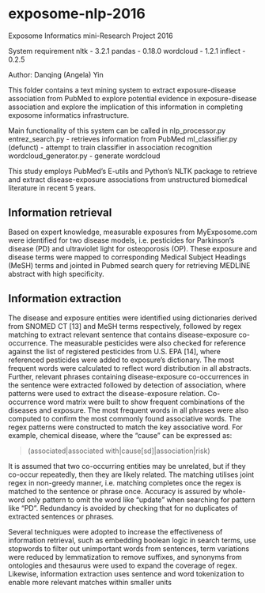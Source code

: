 # exposome-nlp-2016
Exposome Informatics mini-Research Project 2016

System requirement
nltk - 3.2.1
pandas - 0.18.0
wordcloud - 1.2.1
inflect - 0.2.5

Author: Danqing (Angela) Yin

This folder contains a text mining system to extract exposure-disease association from PubMed to 
explore potential evidence in exposure-disease association and explore the implication of 
this information in completing exposome informatics infrastructure.

Main functionality of this system can be called in nlp_processor.py
entrez_search.py - retrieves information from PubMed
ml_classifier.py (defunct) - attempt to train classifier in association recognition
wordcloud_generator.py - generate wordcloud

This study employs PubMed’s E-utils and Python’s NLTK package to retrieve and extract disease-exposure associations from unstructured biomedical literature in recent 5 years.

## Information retrieval
Based on expert knowledge, measurable exposures from MyExposome.com were identified for two disease models, i.e. pesticides for Parkinson’s disease (PD) and ultraviolet light for osteoporosis (OP). These exposure and disease terms were mapped to corresponding Medical Subject Headings (MeSH) terms and jointed in Pubmed search query for retrieving MEDLINE abstract with high specificity.

## Information extraction
The disease and exposure entities were identified using dictionaries derived from SNOMED CT [13] and MeSH terms respectively, followed by regex matching to extract relevant sentence that contains disease-exposure co-occurrence. The measurable pesticides were also checked for reference against the list of registered pesticides from U.S. EPA [14], where referenced pesticides were added to exposure’s dictionary. The most frequent words were calculated to reflect word distribution in all abstracts. Further, relevant phrases containing disease-exposure co-occurrences in the sentence were extracted followed by detection of association, where patterns were used to extract the disease-exposure relation. Co-occurrence word matrix were built to show frequent combinations of the diseases and exposure. The most frequent words in all phrases were also computed to confirm the most commonly found associative words. The regex patterns were constructed to match the key associative word. For example, chemical <causes> disease, where the “cause” can be expressed as:
> (associated|associated with|cause[sd]|association|risk)

It is assumed that two co-occurring entities may be unrelated, but if they co-occur repeatedly, then they are likely related. The matching utilises joint regex in non-greedy manner, i.e. matching completes once the regex is matched to the sentence or phrase once. Accuracy is assured by whole-word only pattern to omit the word like “update” when searching for pattern like “PD”. Redundancy is avoided by checking that for no duplicates of extracted sentences or phrases.

Several techniques were adopted to increase the effectiveness of information retrieval, such as embedding boolean logic in search terms, use stopwords to filter out unimportant words from sentences, term variations were reduced by lemmatization to remove suffixes, and synonyms from ontologies and thesaurus were used to expand the coverage of regex. Likewise, information extraction uses sentence and word tokenization to enable more relevant matches within smaller units

